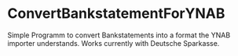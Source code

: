 # ConvertBankstatementForYNAB
Simple Programm to convert Bankstatements into a format the YNAB importer understands. Works currently with Deutsche Sparkasse.
